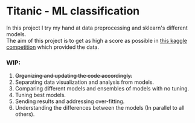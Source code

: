 # Titanic - ML classification
In this project I try my hand at data preprocessing and sklearn's different models.  
The aim of this project is to get as high a score as possible in [this kaggle competition](https://www.kaggle.com/c/titanic/overview) which provided the data.  

### WIP:
1. ~~Organizing and updating the code accordingly.~~
2. Separating data visualization and analysis from models.
3. Comparing different models and ensembles of models with no tuning.
4. Tuning best models.
5. Sending results and addressing over-fitting.
6. Understanding the differences between the models (In parallel to all others). 
